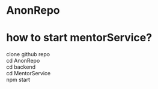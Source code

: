 # AnonRepo
# how to start mentorService?
clone github repo<br>
cd AnonRepo<br>
cd backend<br>
cd MentorService<br>
npm start<br>